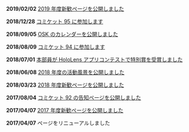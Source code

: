 **2019/02/02** [2019 年度新歓ページを公開しました](#page/2019/welcome)

**2018/12/28** [コミケット 95 に参加します](#page/2018/c95)

**2018/09/05** [OSK のカレンダーを公開しました](#calendar)

**2018/08/09** [コミケット 94 に参加します](#page/2018/c94)

**2018/07/01** [本部員が HoloLens アプリコンテストで特別賞を受賞しました](#page/2018/microsoft-hololens-app-dev-contest-special-prize)

**2018/06/08** [2018 年度の活動風景を公開しました](#page/2018/log-06)

**2018/03/23** [2018 年度新歓ページを公開しました](#page/2018/welcome)

**2017/08/04** [コミケット 92 の告知ページを公開しました](#page/2017/c92)

**2017/04/07** [2017 年度新歓ページを公開しました](#page/2017/welcome)

**2017/04/07** ページをリニューアルしました
